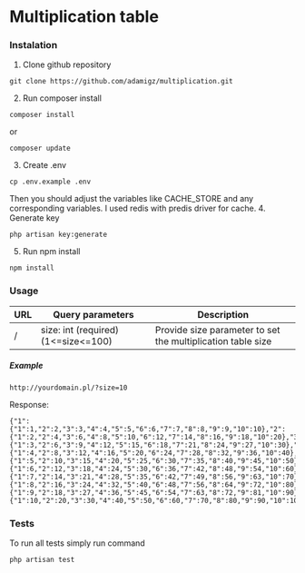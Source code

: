 # Multiplication table
### Instalation
1. Clone github repository
```
git clone https://github.com/adamigz/multiplication.git
```
2. Run composer install 
```
composer install
```
or
```
composer update
```
3. Create .env
```
cp .env.example .env
```
Then you should adjust the variables like CACHE_STORE and any corresponding variables. I used redis with predis driver for cache.
4. Generate key
```
php artisan key:generate
```
5. Run npm install
```
npm install
```

### Usage
|URL|Query parameters|Description|
|------|-------------------------|----------------|
|/|size: int (required) (1<=size<=100)|Provide size parameter to set the multiplication table size|
##### Example
`http://yourdomain.pl/?size=10`

Response:
```
{"1":{"1":1,"2":2,"3":3,"4":4,"5":5,"6":6,"7":7,"8":8,"9":9,"10":10},"2":{"1":2,"2":4,"3":6,"4":8,"5":10,"6":12,"7":14,"8":16,"9":18,"10":20},"3":{"1":3,"2":6,"3":9,"4":12,"5":15,"6":18,"7":21,"8":24,"9":27,"10":30},"4":{"1":4,"2":8,"3":12,"4":16,"5":20,"6":24,"7":28,"8":32,"9":36,"10":40},"5":{"1":5,"2":10,"3":15,"4":20,"5":25,"6":30,"7":35,"8":40,"9":45,"10":50},"6":{"1":6,"2":12,"3":18,"4":24,"5":30,"6":36,"7":42,"8":48,"9":54,"10":60},"7":{"1":7,"2":14,"3":21,"4":28,"5":35,"6":42,"7":49,"8":56,"9":63,"10":70},"8":{"1":8,"2":16,"3":24,"4":32,"5":40,"6":48,"7":56,"8":64,"9":72,"10":80},"9":{"1":9,"2":18,"3":27,"4":36,"5":45,"6":54,"7":63,"8":72,"9":81,"10":90},"10":{"1":10,"2":20,"3":30,"4":40,"5":50,"6":60,"7":70,"8":80,"9":90,"10":100}}
```

### Tests
To run all tests simply run command 
```
php artisan test
```
